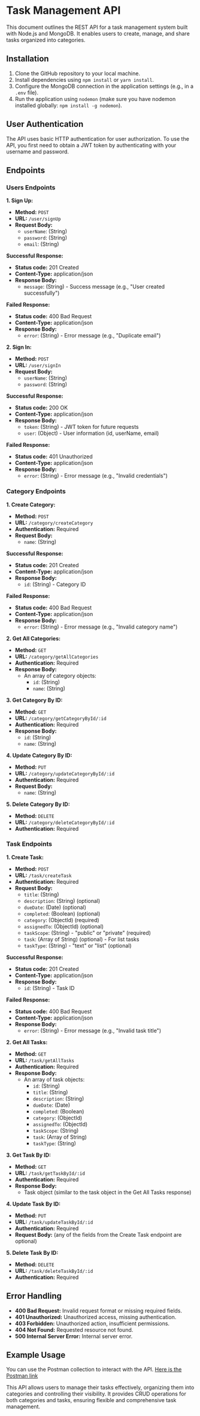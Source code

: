 # Task Management API

This document outlines the REST API for a task management system built with Node.js and MongoDB. It enables users to create, manage, and share tasks organized into categories.

## Installation

1. Clone the GitHub repository to your local machine.
2. Install dependencies using `npm install` or `yarn install`.
3. Configure the MongoDB connection in the application settings (e.g., in a `.env` file).
4. Run the application using `nodemon` (make sure you have nodemon installed globally: `npm install -g nodemon`).

## User Authentication

The API uses basic HTTP authentication for user authorization.  To use the API, you first need to obtain a JWT token by authenticating with your username and password.


## Endpoints

### Users Endpoints

**1. Sign Up:**

- **Method:** `POST`
- **URL:** `/user/signUp`
- **Request Body:**
    - `userName`: (String)
    - `password`: (String)
    - `email`: (String)

**Successful Response:**
- **Status code:** 201 Created
- **Content-Type:** application/json
- **Response Body:**
    - `message`: (String) - Success message (e.g., "User created successfully")

**Failed Response:**
- **Status code:** 400 Bad Request
- **Content-Type:** application/json
- **Response Body:**
    - `error`: (String) - Error message (e.g., "Duplicate email")

**2. Sign In:**

- **Method:** `POST`
- **URL:** `/user/signIn`
- **Request Body:**
    - `userName`: (String)
    - `password`: (String)

**Successful Response:**
- **Status code:** 200 OK
- **Content-Type:** application/json
- **Response Body:**
    - `token`: (String) - JWT token for future requests
    - `user`: (Object) - User information (id, userName, email)

**Failed Response:**
- **Status code:** 401 Unauthorized
- **Content-Type:** application/json
- **Response Body:**
    - `error`: (String) - Error message (e.g., "Invalid credentials")

### Category Endpoints

**1. Create Category:**

- **Method:** `POST`
- **URL:** `/category/createCategory`
- **Authentication:** Required
- **Request Body:**
    - `name`: (String)

**Successful Response:**
- **Status code:** 201 Created
- **Content-Type:** application/json
- **Response Body:**
    - `id`: (String) - Category ID

**Failed Response:**
- **Status code:** 400 Bad Request
- **Content-Type:** application/json
- **Response Body:**
    - `error`: (String) - Error message (e.g., "Invalid category name")

**2. Get All Categories:**

- **Method:** `GET`
- **URL:** `/category/getAllCategories`
- **Authentication:** Required
- **Response Body:**
    - An array of category objects:
        - `id`: (String)
        - `name`: (String)

**3. Get Category By ID:**

- **Method:** `GET`
- **URL:** `/category/getCategoryById/:id`
- **Authentication:** Required
- **Response Body:**
    - `id`: (String)
    - `name`: (String)

**4. Update Category By ID:**

- **Method:** `PUT`
- **URL:** `/category/updateCategoryById/:id`
- **Authentication:** Required
- **Request Body:**
    - `name`: (String)

**5. Delete Category By ID:**

- **Method:** `DELETE`
- **URL:** `/category/deleteCategoryById/:id`
- **Authentication:** Required

### Task Endpoints

**1. Create Task:**

- **Method:** `POST`
- **URL:** `/task/createTask`
- **Authentication:** Required
- **Request Body:**
    - `title`: (String)
    - `description`: (String) (optional)
    - `dueDate`: (Date) (optional)
    - `completed`: (Boolean) (optional)
    - `category`: (ObjectId) (required)
    - `assignedTo`: (ObjectId) (optional)
    - `taskScope`: (String) - "public" or "private" (required)
    - `task`: (Array of String) (optional) - For list tasks
    - `taskType`: (String) - "text" or "list" (optional)

**Successful Response:**
- **Status code:** 201 Created
- **Content-Type:** application/json
- **Response Body:**
    - `id`: (String) - Task ID

**Failed Response:**
- **Status code:** 400 Bad Request
- **Content-Type:** application/json
- **Response Body:**
    - `error`: (String) - Error message (e.g., "Invalid task title")

**2. Get All Tasks:**

- **Method:** `GET`
- **URL:** `/task/getAllTasks`
- **Authentication:** Required
- **Response Body:**
    - An array of task objects:
        - `id`: (String)
        - `title`: (String)
        - `description`: (String)
        - `dueDate`: (Date)
        - `completed`: (Boolean)
        - `category`: (ObjectId)
        - `assignedTo`: (ObjectId)
        - `taskScope`: (String)
        - `task`: (Array of String)
        - `taskType`: (String)

**3. Get Task By ID:**

- **Method:** `GET`
- **URL:** `/task/getTaskById/:id`
- **Authentication:** Required
- **Response Body:**
    - Task object (similar to the task object in the Get All Tasks response)

**4. Update Task By ID:**

- **Method:** `PUT`
- **URL:** `/task/updateTaskById/:id`
- **Authentication:** Required
- **Request Body:** (any of the fields from the Create Task endpoint are optional)

**5. Delete Task By ID:**

- **Method:** `DELETE`
- **URL:** `/task/deleteTaskById/:id`
- **Authentication:** Required

## Error Handling

- **400 Bad Request:** Invalid request format or missing required fields.
- **401 Unauthorized:** Unauthorized access, missing authentication.
- **403 Forbidden:** Unauthorized action, insufficient permissions.
- **404 Not Found:** Requested resource not found.
- **500 Internal Server Error:** Internal server error.

## Example Usage

You can use the Postman collection to interact with the API. [Here is the Postman link](https://documenter.getpostman.com/view/34440263/2sA3e5f94T) 

This API allows users to manage their tasks effectively, organizing them into categories and controlling their visibility. It provides CRUD operations for both categories and tasks, ensuring flexible and comprehensive task management. 